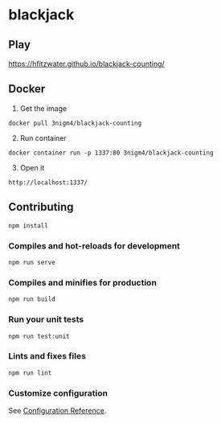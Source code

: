 # blackjack

## Play
https://hfitzwater.github.io/blackjack-counting/

## Docker
1. Get the image
```
docker pull 3nigm4/blackjack-counting
```

2. Run container
```
docker container run -p 1337:80 3nigm4/blackjack-counting
```

3. Open it
```
http://localhost:1337/
```

## Contributing
```
npm install
```

### Compiles and hot-reloads for development
```
npm run serve
```

### Compiles and minifies for production
```
npm run build
```

### Run your unit tests
```
npm run test:unit
```

### Lints and fixes files
```
npm run lint
```

### Customize configuration
See [Configuration Reference](https://cli.vuejs.org/config/).
